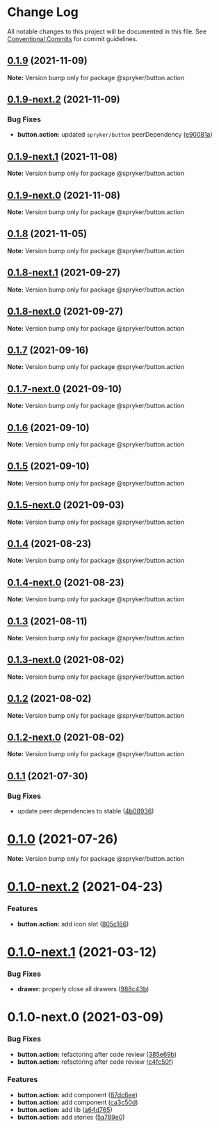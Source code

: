 # Change Log

All notable changes to this project will be documented in this file.
See [Conventional Commits](https://conventionalcommits.org) for commit guidelines.

## [0.1.9](https://github.com/spryker/ui-components/compare/@spryker/button.action@0.1.9-next.2...@spryker/button.action@0.1.9) (2021-11-09)

**Note:** Version bump only for package @spryker/button.action





## [0.1.9-next.2](https://github.com/spryker/ui-components/compare/@spryker/button.action@0.1.9-next.1...@spryker/button.action@0.1.9-next.2) (2021-11-09)


### Bug Fixes

* **button.action:** updated `spryker/button` peerDependency ([e90081a](https://github.com/spryker/ui-components/commit/e90081acffef2344a827be2f054f4f77cbc4064b))





## [0.1.9-next.1](https://github.com/spryker/ui-components/compare/@spryker/button.action@0.1.8...@spryker/button.action@0.1.9-next.1) (2021-11-08)

**Note:** Version bump only for package @spryker/button.action





## [0.1.9-next.0](https://github.com/spryker/zed-gui/compare/@spryker/button.action@0.1.8-next.1...@spryker/button.action@0.1.9-next.0) (2021-11-08)

**Note:** Version bump only for package @spryker/button.action





## [0.1.8](https://github.com/spryker/ui-components/compare/@spryker/button.action@0.1.8-next.1...@spryker/button.action@0.1.8) (2021-11-05)

**Note:** Version bump only for package @spryker/button.action





## [0.1.8-next.1](https://github.com/spryker/ui-components/compare/@spryker/button.action@0.1.7...@spryker/button.action@0.1.8-next.1) (2021-09-27)

**Note:** Version bump only for package @spryker/button.action





## [0.1.8-next.0](https://github.com/spryker/zed-gui/compare/@spryker/button.action@0.1.4...@spryker/button.action@0.1.8-next.0) (2021-09-27)

**Note:** Version bump only for package @spryker/button.action





## [0.1.7](https://github.com/spryker/ui-components/compare/@spryker/button.action@0.1.7-next.0...@spryker/button.action@0.1.7) (2021-09-16)

**Note:** Version bump only for package @spryker/button.action





## [0.1.7-next.0](https://github.com/spryker/ui-components/compare/@spryker/button.action@0.1.6...@spryker/button.action@0.1.7-next.0) (2021-09-10)

**Note:** Version bump only for package @spryker/button.action





## [0.1.6](https://github.com/spryker/ui-components/compare/@spryker/button.action@0.1.5-next.0...@spryker/button.action@0.1.6) (2021-09-10)

**Note:** Version bump only for package @spryker/button.action





## [0.1.5](https://github.com/spryker/ui-components/compare/@spryker/button.action@0.1.5-next.0...@spryker/button.action@0.1.5) (2021-09-10)

**Note:** Version bump only for package @spryker/button.action





## [0.1.5-next.0](https://github.com/spryker/ui-components/compare/@spryker/button.action@0.1.4...@spryker/button.action@0.1.5-next.0) (2021-09-03)

**Note:** Version bump only for package @spryker/button.action





## [0.1.4](https://github.com/spryker/ui-components/compare/@spryker/button.action@0.1.4-next.0...@spryker/button.action@0.1.4) (2021-08-23)

**Note:** Version bump only for package @spryker/button.action





## [0.1.4-next.0](https://github.com/spryker/ui-components/compare/@spryker/button.action@0.1.3...@spryker/button.action@0.1.4-next.0) (2021-08-23)

**Note:** Version bump only for package @spryker/button.action





## [0.1.3](https://github.com/spryker/ui-components/compare/@spryker/button.action@0.1.3-next.0...@spryker/button.action@0.1.3) (2021-08-11)

**Note:** Version bump only for package @spryker/button.action





## [0.1.3-next.0](https://github.com/spryker/ui-components/compare/@spryker/button.action@0.1.2...@spryker/button.action@0.1.3-next.0) (2021-08-02)

**Note:** Version bump only for package @spryker/button.action





## [0.1.2](https://github.com/spryker/ui-components/compare/@spryker/button.action@0.1.2-next.0...@spryker/button.action@0.1.2) (2021-08-02)

**Note:** Version bump only for package @spryker/button.action





## [0.1.2-next.0](https://github.com/spryker/ui-components/compare/@spryker/button.action@0.1.1...@spryker/button.action@0.1.2-next.0) (2021-08-02)

**Note:** Version bump only for package @spryker/button.action





## [0.1.1](https://github.com/spryker/ui-components/compare/@spryker/button.action@0.1.0...@spryker/button.action@0.1.1) (2021-07-30)


### Bug Fixes

* update peer dependencies to stable ([4b08936](https://github.com/spryker/ui-components/commit/4b0893691360cf4bd66935aed24873266c98c4e4))





# [0.1.0](https://github.com/spryker/ui-components/compare/@spryker/button.action@0.1.0-next.2...@spryker/button.action@0.1.0) (2021-07-26)

**Note:** Version bump only for package @spryker/button.action





# [0.1.0-next.2](https://github.com/spryker/ui-components/compare/@spryker/button.action@0.1.0-next.1...@spryker/button.action@0.1.0-next.2) (2021-04-23)


### Features

* **button.action:** add icon slot ([805c166](https://github.com/spryker/ui-components/commit/805c166994ef897ffd29f3c1e4fe78c52df51b1d))





# [0.1.0-next.1](https://github.com/spryker/ui-components/compare/@spryker/button.action@0.1.0-next.0...@spryker/button.action@0.1.0-next.1) (2021-03-12)


### Bug Fixes

* **drawer:** properly close all drawers ([988c43b](https://github.com/spryker/ui-components/commit/988c43bb850b0bd9625c9db8f9d03d33aae3e9d0))





# 0.1.0-next.0 (2021-03-09)


### Bug Fixes

* **button.action:** refactoring after code review ([385e69b](https://github.com/spryker/ui-components/commit/385e69b82f8f3ec00f707fea50596d803f5c70c2))
* **button.action:** refactoring after code review ([c4fc50f](https://github.com/spryker/ui-components/commit/c4fc50f251f4496a137a4f727bfb9643c57eb283))


### Features

* **button.action:** add component ([87dc6ee](https://github.com/spryker/ui-components/commit/87dc6ee04ab4cee041869b394d4ecdb159c25427))
* **button.action:** add component ([ca3c50d](https://github.com/spryker/ui-components/commit/ca3c50d06a3d3f0e5de931e12fc004c95fdd82da))
* **button.action:** add lib ([a64d765](https://github.com/spryker/ui-components/commit/a64d7654e435caa13ab078369acc1157bf0dd857))
* **button.action:** add stories ([5a789e0](https://github.com/spryker/ui-components/commit/5a789e0e96785806fa0a2d0156fab9bb5e038bac))

